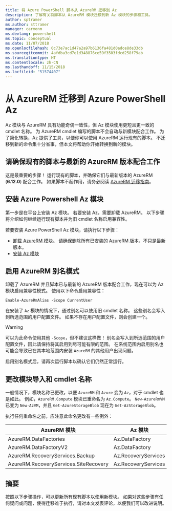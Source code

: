 ```yaml
---
title: 将 Azure PowerShell 脚本从 AzureRM 迁移到 Az
description: 了解有关将脚本从 AzureRM 模块迁移到新 Az 模块的步骤和工具。
author: sptramer
ms.author: sttramer
manager: carmonm
ms.devlang: powershell
ms.topic: conceptual
ms.date: 11/07/2018
ms.openlocfilehash: 0c73e7ac1d47a2a97b6136fa481d0adce8de33db
ms.sourcegitcommit: 4afdba3cd7e1d348876ce59f3503fdcd258f79ab
ms.translationtype: HT
ms.contentlocale: zh-CN
ms.lasthandoff: 11/15/2018
ms.locfileid: "51574407"
---
```

# <a name="migrate-from-azurerm-to-azure-powershell-az"></a>从 AzureRM 迁移到 Azure PowerShell Az

Az 模块与 AzureRM 具有功能奇偶一致性，但 Az 模块使用更短且更一致的 cmdlet 名称。
为 AzureRM cmdlet 编写的脚本不会自动与新模块配合工作。 为了简化转换，Az 提供了工具，以便你可以使用 AzureRM 运行现有的脚本。 不迁移到新的命令集十分省事，但本文将帮助你开始转换到新的模块。

## <a name="ensure-your-existing-scripts-work-with-the-latest-azurerm-release"></a>请确保现有的脚本与最新的 AzureRM 版本配合工作

这是最重要的步骤！ 运行现有的脚本，并确保它们与最新版本的 AzureRM (__6.12.0__) 配合工作。 如果脚本不起作用，请务必阅读 [AzureRM 迁移指南](migration-guide.6.0.0.md)。

## <a name="install-the-azure-powershell-az-module"></a>安装 Azure Powershell Az 模块

第一步是在平台上安装 Az 模块。 若要安装 Az，需要卸载 AzureRM。
以下步骤将介绍如何继续运行现有脚本并为旧 cmdlet 名称启用兼容性。

若要安装 Azure PowerShell Az 模块，请执行以下步骤：

* [卸载 AzureRM 模块](uninstall-azurerm-ps.md)。 请确保删除所有已安装的 AzureRM 版本，不只是最新版本。
* [安装 Az 模块](install-az-ps.md)

## <a name="a-namealiasesenable-azurerm-alias-mode"></a><a name="aliases"/>启用 AzureRM 别名模式

卸载了 AzureRM 并且脚本已与最新的 AzureRM 版本配合工作，现在可以为 Az 模块启用兼容性模式。 使用以下命令启用兼容性：

```powershell-interactive
Enable-AzureRmAlias -Scope CurrentUser
```

在安装了 `Az` 模块的情况下，通过别名可以使用旧 cmdlet 名称。 这些别名会写入到所选范围的用户配置文件。 如果不存在用户配置文件，则会创建一个。

> [!WARNING]
>
> 可以为此命令使用其他 `-Scope`，但不建议这样做！ 别名会写入到所选范围的用户配置文件，因此请保持将其启用到尽可能有限的范围。 在系统范围内启用别名也可能会导致已在其本地范围内安装 `AzureRM` 的其他用户出现问题。

启用别名模式后，请再次运行脚本以确认它们仍然正常运行。 

## <a name="change-module-imports-and-cmdlet-names"></a>更改模块导入和 cmdlet 名称

一般情况下，模块名称已更改，以便 `AzureRM` 和 `Azure` 变为 `Az`，对于 cmdlet 也是如此。
例如，`AzureRM.Compute` 模块已重命名为 `Az.Compute`。 `New-AzureRmVM` 已变为 `New-AzVM`，并且 `Get-AzureStorageBlob` 现在为 `Get-AzStorageBlob`。

执行任何重命名之前，应注意此命名更改有一些例外：

| AzureRM 模块 | Az 模块 |
|----------------|-----------|
| AzureRM.DataFactories | Az.DataFactory |
| AzureRM.DataFactoryV2 | Az.DataFactory |
| AzureRM.RecoveryServices.Backup | Az.RecoveryServices |
| AzureRM.RecoveryServices.SiteRecovery | Az.RecoveryServices |

## <a name="summary"></a>摘要

按照以下步骤操作，可以更新所有现有脚本以使用新模块。 如果对这些步骤有任何疑问或问题，使得迁移难于执行，请对本文发表评论，以便我们可以改进说明。